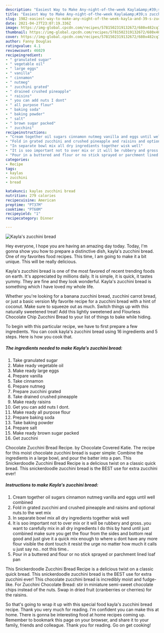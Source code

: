 ```yaml
---
description: "Easiest Way to Make Any-night-of-the-week Kayla&amp;#39;s zucchini bread"
title: "Easiest Way to Make Any-night-of-the-week Kayla&amp;#39;s zucchini bread"
slug: 1982-easiest-way-to-make-any-night-of-the-week-kayla-and-39-s-zucchini-bread
date: 2021-04-27T23:07:19.336Z
image: https://img-global.cpcdn.com/recipes/5781502319132672/680x482cq70/kaylas-zucchini-bread-recipe-main-photo.jpg
thumbnail: https://img-global.cpcdn.com/recipes/5781502319132672/680x482cq70/kaylas-zucchini-bread-recipe-main-photo.jpg
cover: https://img-global.cpcdn.com/recipes/5781502319132672/680x482cq70/kaylas-zucchini-bread-recipe-main-photo.jpg
author: Fanny Douglas
ratingvalue: 4.1
reviewcount: 46029
recipeingredient:
- " granulated sugar"
- " vegetable oil"
- " large eggs"
- " vanilla"
- " cinnamon"
- " nutmeg"
- " zucchini grated"
- " drained crushed pineapple"
- " raisins"
- " you can add nuts I dont"
- " all purpose flour"
- " baking soda"
- " baking powder"
- " salt"
- " brown sugar packed"
- " zucchini"
recipeinstructions:
- "Cream together oil sugars cinnamon nutmeg vanilla and eggs until well combined"
- "Fold in grated zucchini and crushed pineapple and raisins and optional nuts.to the wet mix"
- "In separate bowl mix all dry ingredients together wisk well"
- "It is soo important not to over mix or it will be rubbery and gross..you want to carefully mix in all dry ingredients I do this by hand until just combined make sure you get the flour from the sides and bottom real good and just give it a quick mix enough to where u dont have any more flour visible the dont touch it resist the urge no matter how much it calls u just say no.. not this time.."
- "Pour in a buttered and flour or no stick sprayed or parchment lined loaf pan"
categories:
- Recipe
tags:
- kaylas
- zucchini
- bread

katakunci: kaylas zucchini bread 
nutrition: 279 calories
recipecuisine: American
preptime: "PT37M"
cooktime: "PT60M"
recipeyield: "1"
recipecategory: Dinner

---
```



![Kayla&#39;s zucchini bread](https://img-global.cpcdn.com/recipes/5781502319132672/680x482cq70/kaylas-zucchini-bread-recipe-main-photo.jpg)

Hey everyone, I hope you are having an amazing day today. Today, I'm gonna show you how to prepare a distinctive dish, kayla&#39;s zucchini bread. One of my favorites food recipes. This time, I am going to make it a bit unique. This will be really delicious.

Kayla&#39;s zucchini bread is one of the most favored of recent trending foods on earth. It's appreciated by millions daily. It is simple, it is quick, it tastes yummy. They are fine and they look wonderful. Kayla&#39;s zucchini bread is something which I have loved my whole life.

Whether you&#39;re looking for a banana zucchini bread, zucchini carrot bread, or just a basic version My favorite recipe for a zucchini bread with a hint of coconut. Make sure to squeeze out as much. Switch things up with this naturally sweetened treat! Add this lightly sweetened and Flourless Chocolate Chip Zucchini Bread to your list of things to bake while hiding.


To begin with this particular recipe, we have to first prepare a few ingredients. You can cook kayla&#39;s zucchini bread using 16 ingredients and 5 steps. Here is how you cook that.

<!--inarticleads1-->

##### The ingredients needed to make Kayla&#39;s zucchini bread:

1. Take  granulated sugar
1. Make ready  vegetable oil
1. Make ready  large eggs
1. Prepare  vanilla
1. Take  cinnamon
1. Prepare  nutmeg
1. Prepare  zucchini grated
1. Take  drained crushed pineapple
1. Make ready  raisins
1. Get  you can add nuts I dont.
1. Make ready  all purpose flour
1. Prepare  baking soda
1. Take  baking powder
1. Prepare  salt
1. Make ready  brown sugar packed
1. Get  zucchini


Chocolate Zucchini Bread Recipe. by Chocolate Covered Katie. The recipe for this moist chocolate zucchini bread is super simple: Combine the ingredients in a large bowl, and pour the batter into a pan. This Snickerdoodle Zucchini Bread Recipe is a delicious twist on a classic quick bread. This snickerdoodle zucchini bread is the BEST use for extra zucchini ever! 

<!--inarticleads2-->

##### Instructions to make Kayla&#39;s zucchini bread:

1. Cream together oil sugars cinnamon nutmeg vanilla and eggs until well combined
1. Fold in grated zucchini and crushed pineapple and raisins and optional nuts.to the wet mix
1. In separate bowl mix all dry ingredients together wisk well
1. It is soo important not to over mix or it will be rubbery and gross..you want to carefully mix in all dry ingredients I do this by hand until just combined make sure you get the flour from the sides and bottom real good and just give it a quick mix enough to where u dont have any more flour visible the dont touch it resist the urge no matter how much it calls u just say no.. not this time..
1. Pour in a buttered and flour or no stick sprayed or parchment lined loaf pan


This Snickerdoodle Zucchini Bread Recipe is a delicious twist on a classic quick bread. This snickerdoodle zucchini bread is the BEST use for extra zucchini ever! This chocolate zucchini bread is incredibly moist and fudge-like. For Zucchini Chocolate Bread: stir in miniature semi-sweet chocolate chips instead of the nuts. Swap in dried fruit (cranberries or cherries) for the raisins. 

So that's going to wrap it up with this special food kayla&#39;s zucchini bread recipe. Thank you very much for reading. I'm confident you can make this at home. There is gonna be interesting food at home recipes coming up. Remember to bookmark this page on your browser, and share it to your family, friends and colleague. Thank you for reading. Go on get cooking!
